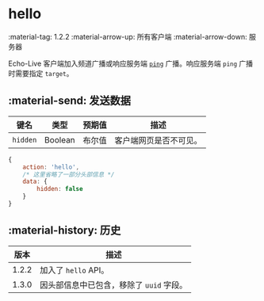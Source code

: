 # hello

<span class="feature-tag" title="最早可用版本" markdown>
    <span class="icon">:material-tag:</span>
    <span class="text">1.2.2</span>
</span>
<span class="feature-tag" title="出站终端类型" markdown>
    <span class="icon">:material-arrow-up:</span>
    <span class="text">所有客户端</span>
</span>
<span class="feature-tag" title="入站终端类型" markdown>
    <span class="icon">:material-arrow-down:</span>
    <span class="text">服务器</span>
</span>

Echo-Live 客户端加入频道广播或响应服务端 [`ping`](ping.md) 广播。响应服务端 `ping` 广播时需要指定 `target`。

## :material-send: 发送数据
| 键名 | 类型 | 预期值 | 描述 |
| - | - | - | - |
| `hidden` | Boolean | 布尔值 | 客户端网页是否不可见。 |

``` javascript title="示例"
{
    action: 'hello',
    /* 这里省略了一部分头部信息 */ 
    data: {
        hidden: false
    }
}
```

## :material-history: 历史

| 版本 | 描述 |
| - | - |
| 1.2.2 | 加入了 `hello` API。 |
| 1.3.0 | 因头部信息中已包含，移除了 `uuid` 字段。 |